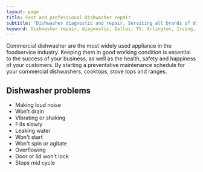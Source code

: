 ```yaml
---
layout: page
title: Fast and professional dishwasher repair
subtitle: "Dishwasher diagnostic and repair. Servicing all brands of dishwashers. We work in Dallas, TX and surrounding areas."
keyword: Dishwasher repair, diagnostic, Dallas, TX, Arlington, Irving, Denton, Lewisville, Plano, Carrollton, Frisco, Keller, Grapevine, Bedford, Euless, Southlake, Lake Dallas, Roanoke, Argyle, Hebron, Richardson, Corinth, Lantana, Copper Canyon, Highland Village, Double Oak, Watauga, Melody Hills, Richland Hills, North Richland Hills, Haltom City, Blue Mound
---
```


Commercial dishwasher are the most widely used appliance in the foodservice industry. Keeping them in good working condition is essential to the success of your business, as well as the health, safety and happiness of your customers. By starting a preventative maintenance schedule for your commercial dishwashers, cooktops, stove tops and ranges.

## Dishwasher problems
- Making loud noise
- Won't drain
- Vibrating or shaking
- Fills slowly
- Leaking water
- Won't start
- Won't spin or agitate
- Overflowing
- Door or lid won't lock
- Stops mid cycle
